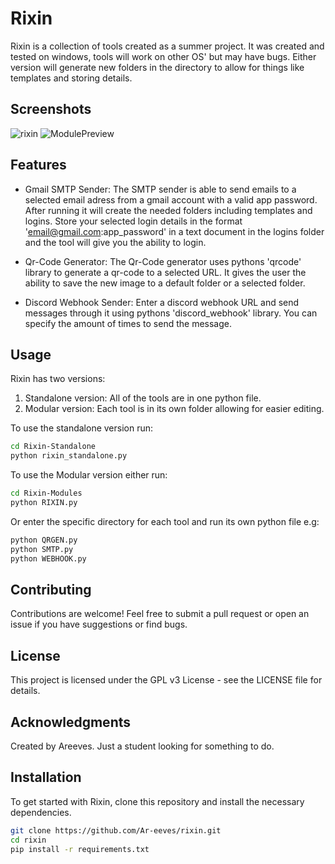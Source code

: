 # Rixin

Rixin is a collection of tools created as a summer project. It was created and tested on windows, tools will work on other OS' but may have bugs. Either version will generate new folders in the directory to allow for things like templates and storing details.

## Screenshots
![rixin](https://github.com/user-attachments/assets/a742a7ca-acd3-4cbd-8796-96ba070c8b99)
![ModulePreview](https://github.com/user-attachments/assets/b2dcd7e7-69ae-4d6c-bc6d-cd1b47a0d0c8)

## Features

- Gmail SMTP Sender: The SMTP sender is able to send emails to a selected email adress from a gmail account with a valid app password. After running it will create the needed folders including templates and logins. Store your selected login details in the format 'email@gmail.com:app_password' in a text document in the logins folder and the tool will give you the ability to login.

- Qr-Code Generator: The Qr-Code generator uses pythons 'qrcode' library to generate a qr-code to a selected URL. It gives the user the ability to save the new image to a default folder or a selected folder.

- Discord Webhook Sender: Enter a discord webhook URL and send messages through it using pythons 'discord_webhook' library. You can specify the amount of times to send the message.

## Usage

Rixin has two versions:
1. Standalone version: All of the tools are in one python file.
2. Modular version: Each tool is in its own folder allowing for easier editing.

To use the standalone version run:
```bash
cd Rixin-Standalone
python rixin_standalone.py
```
To use the Modular version either run:
```bash
cd Rixin-Modules
python RIXIN.py
```
Or enter the specific directory for each tool and run its own python file e.g:
```bash
python QRGEN.py
python SMTP.py
python WEBHOOK.py
```

## Contributing
Contributions are welcome! Feel free to submit a pull request or open an issue if you have suggestions or find bugs.

## License
This project is licensed under the GPL v3 License - see the LICENSE file for details.

## Acknowledgments
Created by Areeves.
Just a student looking for something to do.

## Installation

To get started with Rixin, clone this repository and install the necessary dependencies.

```bash
git clone https://github.com/Ar-eeves/rixin.git
cd rixin
pip install -r requirements.txt
```
